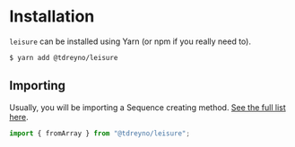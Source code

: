 # Installation

`leisure` can be installed using Yarn (or npm if you really need to).

```bash
$ yarn add @tdreyno/leisure
```

## Importing

Usually, you will be importing a Sequence creating method. [See the full list here](api/static.md).

```typescript
import { fromArray } from "@tdreyno/leisure";
```
